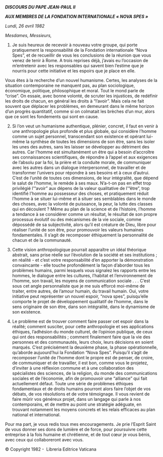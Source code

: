 ***DISCOURS DU PAPE JEAN-PAUL II***

***AUX MEMBRES DE LA FONDATION INTERNATIONALE « NOVA SPES »***

*Lundi, 26 avril 1982*

*Mesdames, Messieurs,*

1. Je suis heureux de recevoir à nouveau votre groupe, qui porte pratiquement la responsabilité de la Fondation internationale “Nova Spes”, et de recueillir de vous les conclusions de la réunion que vous venez de tenir à Rome. A trois reprises déjà, j’avais eu l’occasion de m’entretenir avec les responsables qui savent bien l’estime que je nourris pour cette initiative et les espoirs que je place en elle.

Vous êtes à la recherche d’un nouvel humanisme. Certes, les analyses de la situation contemporaine ne manquent pas, au plan sociologique, économique, politique, philosophique et moral. Tout le mond parle de “crise”. On essaie, avec bonne volonté, de scruter les injustices, de redéfinir les droits de chacun, en général les droits à “l’avoir”. Mais cela ne fait souvent que déplacer les problèmes, en demeurant dans le même horizon d’un progrès quantitatif, comme si on colmatait les brèches d’un mur, alors que ce sont les fondements qui sont en cause.

2. Si l’on veut un humanisme authentique, plénier, concret, il faut en venir à une anthropologie plus profonde et plus globale, qui considère l’homme comme un sujet personnel, transcendant son existence et opérant lui-même la synthèse de toutes les dimensions de son être, sans les isoler les unes des autres, sans les laisser se développer au détriment des autres. Car l’homme est simultanément un être qui a besoin d’accroître ses connaissances scientifiques, de répondre à l’appel et aux exigences de l’absolu par la foi, la prière et la conduite morale, de communiquer avec les autres dans un dialogue interpersonnel, de travailler et de transformer l’univers pour répondre à ses besoins et à ceux d’autrui. C’est de l’unité de toutes ces dimensions, de leur intégralité, que dépend le salut de l’homme, le remède à ses maux. N’a-t-on pas en effet trop privilégié l’“avoir” aux dépens de la valeur qualitative de l’“être”, trop identifié l’homme au possesseur des choses, et pratiquement réduit l’homme à se situer lui-même et à situer ses semblables dans le monde des choses, avec la volonté de puissance, la peur, la lutte des classes qui en découlent ? Même au plan de la science et de l’histoire, l’homme a tendance à se considérer comme un résultat, le résultat de son propre processus évolutif ou des mécanismes de la vie sociale, comme dépossédé de sa subjectivité, alors qu’il est créature de Dieu, libre pour réaliser l’unité de son être, pour promouvoir les valeurs humaines fondamentales. Il s’agit de recomposer éthiquement la personnalité de chacun et de la communauté.

3. Cette vision anthropologique pourrait apparaître un idéal théorique abstrait, sans prise réelle sur l’évolution de la société et ses institutions ; en réalité - et c’est votre responsabilité d’en apporter la démonstration convaincante - elle touche profondément la façon d’aborder tous les problèmes humains, parmi lesquels vous signalez les rapports entre les hommes, le dialogue entre les cultures, l’habitat et l’environnement de l’homme, son travail, les moyens de communication sociale . . . C’est sous cet angle personnaliste que je me suis efforcé moi-même de traiter, entre autres, de l’amour humain, du travail humain. Oui, votre initiative peut représenter un nouvel espoir, “nova spes”, puisqu’elle comporte le projet de développement qualitatif de l’homme, dans le sens originaire de son être, dans son intégralité, dans le dynamisme de son existence.

4. Le problème est de trouver comment faire passer cet espoir dans la réalité; comment susciter, pour cette anthropologie et ses applications éthiques, l’adhésion du monde culturel, de l’opinion publique, de ceux qui ont des responsabilités ; comment finalement faire que la vie des personnes et des communautés, leurs choix, leurs décisions en soient marqués. C’est précisément la deuxième phase, la phase opérationnelle, qu’aborde aujuourd’hui la Fondation “Nova Spes”. Puisqu’il s’agit de recomposer l’unité de l’homme dont le propre est de penser, de croire, de communiquer et de travailler, il est bon, comme vous le projetez, d’inviter à une réflexion commune et à une collaboration des spécialistes des sciences, de la religion, du monde des communications sociales et de l’économie, afin de promouvoir une “alliance” qui fait actuellement défaut. Toute une série de problèmes éthiques fondamentaux et de droits humains pourront alors faire l’objet de vos débats, de vos résolutions et de votre témoignage. Il vous revient de faire mûrir vos généreux projet, dans un langage qui parle à nos contemporains, et de mettre au point une stratégie adéguate, en trouvant notamment les moyens concrets et les relais efficaces au plan national et international.

Pour ma part, je vous redis tous mes encouragements. Je prie l’Esprit Saint de vous donner ses dons de lumière et de force, pour poursuivre cette entreprise à la fois humaine et chrétienne, et de tout cœur je vous bénis, avec ceux qui collaboreront avec vous.

© Copyright 1982 -  Libreria Editrice Vaticana
